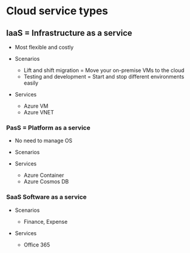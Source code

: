 # Cloud service types 

## IaaS = Infrastructure as a service

* Most flexible and costly

* Scenarios
  * Lift and shift migration = Move your on-premise VMs to the cloud
  * Testing and development = Start and stop different environments easily 

* Services
  * Azure VM
  * Azure VNET


### PasS = Platform as a service

* No need to manage OS
* Scenarios
  

* Services
  * Azure Container
  * Azure Cosmos DB


### SaaS Software as a service  

* Scenarios
  * Finance, Expense

* Services
  * Office 365


